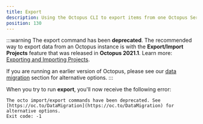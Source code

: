 ```yaml
---
title: Export
description: Using the Octopus CLI to export items from one Octopus Server to import into another.
position: 130
---
```


:::warning
The export command has been **deprecated**. The recommended way to export data from an Octopus instance is with the **Export/Import Projects** feature that was released in **Octopus 2021.1**. Learn more: [Exporting and Importing Projects](/docs/projects/export-import/index.md).

If you are running an earlier version of Octopus, please see our [data migration](docs/administration/data/data-migration.md) section for alternative options.
:::

When you try to run **export**, you'll now receive the following error:

```text
The octo import/export commands have been deprecated. See [https://oc.to/DataMigration](https://oc.to/DataMigration) for alternative options.
Exit code: -1
```

